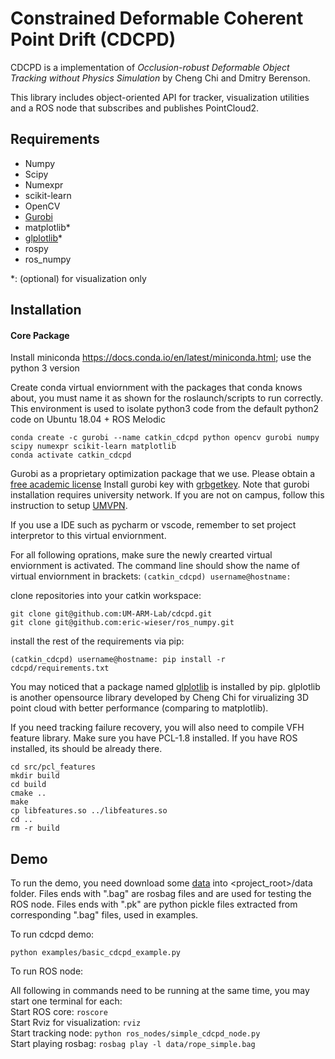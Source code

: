 Constrained Deformable Coherent Point Drift (CDCPD)
=============

CDCPD is a implementation of *Occlusion-robust Deformable Object Tracking without Physics Simulation*
by Cheng Chi and Dmitry Berenson.

This library includes object-oriented API for tracker, visualization utilities and a ROS node that subscribes 
and publishes PointCloud2.

Requirements
------------
  * Numpy
  * Scipy
  * Numexpr
  * scikit-learn
  * OpenCV
  * [Gurobi](https://www.gurobi.com/)
  * matplotlib\*
  * [glplotlib](https://github.com/cheng-chi/glplotlib)\*
  * rospy
  * ros_numpy
  
\*: (optional) for visualization only

Installation
------------

#### Core Package

Install miniconda https://docs.conda.io/en/latest/miniconda.html; use the python 3 version

Create conda virtual enviornment with the packages that conda knows about, you must name it as shown for the roslaunch/scripts to run correctly. This environment is used to isolate python3 code from the default python2 code on Ubuntu 18.04 + ROS Melodic
```
conda create -c gurobi --name catkin_cdcpd python opencv gurobi numpy scipy numexpr scikit-learn matplotlib
conda activate catkin_cdcpd
```

Gurobi as a proprietary optimization package that we use. Please obtain a [free academic license](https://user.gurobi.com/download/licenses/free-academic)
Install gurobi key with [grbgetkey](https://www.gurobi.com/documentation/8.1/quickstart_mac/retrieving_a_free_academic.html).
Note that gurobi installation requires university network. If you are not on campus, follow this instruction to setup [UMVPN](https://documentation.its.umich.edu/vpn/vpn-linux-vpn-instructions).

If you use a IDE such as pycharm or vscode, remember to set project interpretor to this virtual enviornment.

For all following oprations, make sure the newly crearted virtual enviornment is activated. The command line should show the name of virtual enviornment in brackets:
`(catkin_cdcpd) username@hostname:`

clone repositories into your catkin workspace:
```
git clone git@github.com:UM-ARM-Lab/cdcpd.git
git clone git@github.com:eric-wieser/ros_numpy.git
```

install the rest of the requirements via pip:
```
(catkin_cdcpd) username@hostname: pip install -r cdcpd/requirements.txt 
```
You may noticed that a package named [glplotlib](https://github.com/cheng-chi/glplotlib) is installed by pip. glplotlib is another opensource library developed by Cheng Chi for virualizing 3D point cloud with better performance (comparing to matplotlib).


If you need tracking failure recovery, you will also need to compile VFH feature library.
Make sure you have PCL-1.8 installed. If you have ROS installed, its should be already there.
```
cd src/pcl_features
mkdir build
cd build
cmake ..
make
cp libfeatures.so ../libfeatures.so
cd ..
rm -r build
```

Demo
------------
To run the demo, you need download some [data](https://drive.google.com/drive/folders/1QSmSOw0JvQl9xnbVnBNogk0OcNo0Rn4_?usp=sharing) into <project_root>/data folder.
Files ends with ".bag" are rosbag files and are used for testing the ROS node.
Files ends with ".pk" are python pickle files extracted from corresponding ".bag" files, used in examples.

To run cdcpd demo:
```
python examples/basic_cdcpd_example.py
```

To run ROS node:

All following in commands need to be running at the same time, you may start one terminal for each:\
Start ROS core: `roscore`\
Start Rviz for visualization: `rviz`\
Start tracking node: `python ros_nodes/simple_cdcpd_node.py`\
Start playing rosbag: `rosbag play -l data/rope_simple.bag`
